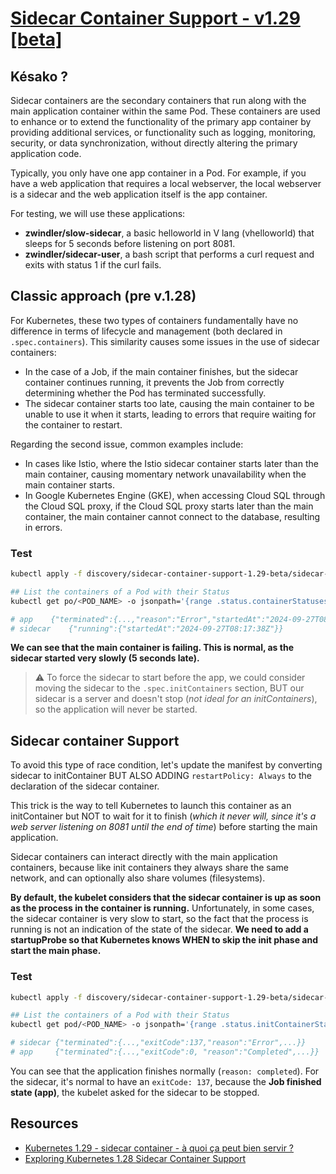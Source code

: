 # [Sidecar Container Support - v1.29 [beta]][sidecar-container-support-doc]

## Késako ?

Sidecar containers are the secondary containers that run along with the main application container within the same Pod. These containers are used to enhance or to extend the functionality of the primary app container by providing additional services, or functionality such as logging, monitoring, security, or data synchronization, without directly altering the primary application code.

Typically, you only have one app container in a Pod. For example, if you have a web application that requires a local webserver, the local webserver is a sidecar and the web application itself is the app container.

For testing, we will use these applications:

- **zwindler/slow-sidecar**, a basic helloworld in V lang (vhelloworld) that sleeps for 5 seconds before listening on port 8081.
- **zwindler/sidecar-user**, a bash script that performs a curl request and exits with status 1 if the curl fails.

## Classic approach (pre v.1.28)

For Kubernetes, these two types of containers fundamentally have no difference in terms of lifecycle and management (both declared in
 `.spec.containers`). This similarity causes some issues in the use of sidecar containers:

- In the case of a Job, if the main container finishes, but the sidecar container continues running, it prevents the Job from correctly determining whether the Pod has terminated successfully.
- The sidecar container starts too late, causing the main container to be unable to use it when it starts, leading to errors that require waiting for the container to restart.

Regarding the second issue, common examples include:

- In cases like Istio, where the Istio sidecar container starts later than the main container, causing momentary network unavailability when the main container starts.
- In Google Kubernetes Engine (GKE), when accessing Cloud SQL through the Cloud SQL proxy, if the Cloud SQL proxy starts later than the main container, the main container cannot connect to the database, resulting in errors.

### Test

```bash
kubectl apply -f discovery/sidecar-container-support-1.29-beta/sidecar-container-classic.cronjob.yml

## List the containers of a Pod with their Status
kubectl get po/<POD_NAME> -o jsonpath='{range .status.containerStatuses[*]}{.name}{"\t"}{.state}{"\n"}{end}'

# app    {"terminated":{...,"reason":"Error","startedAt":"2024-09-27T08:17:13Z"}}
# sidecar    {"running":{"startedAt":"2024-09-27T08:17:38Z"}}
```

**We can see that the main container is failing. This is normal, as the sidecar started very slowly (5 seconds late).**

> ⚠️ To force the sidecar to start before the app, we could consider moving the sidecar to the `.spec.initContainers` section, BUT our sidecar is a server and doesn't stop (*not ideal for an initContainers*), so the application will never be started.

## Sidecar container Support

To avoid this type of race condition, let's update the manifest by converting sidecar to initContainer BUT ALSO ADDING `restartPolicy: Always` to the declaration of the sidecar container.

This trick is the way to tell Kubernetes to launch this container as an initContainer but NOT to wait for it to finish (*which it never will, since it's a web server listening on 8081 until the end of time*) before starting the main application.

Sidecar containers can interact directly with the main application containers, because like init containers they always share the same network, and can optionally also share volumes (filesystems).

**By default, the kubelet considers that the sidecar container is up as soon as the process in the container is running.** Unfortunately, in some cases, the sidecar container is very slow to start, so the fact that the process is running is not an indication of the state of the sidecar. **We need to add a startupProbe so that Kubernetes knows WHEN to skip the init phase and start the main phase.**

### Test

```bash
kubectl apply -f discovery/sidecar-container-support-1.29-beta/sidecar-container-support.cronjob.yml

## List the containers of a Pod with their Status
kubectl get pod/<POD_NAME> -o jsonpath='{range .status.initContainerStatuses[*]}{.name}{"\t"}{.state}{"\n"}{end}{range .status.containerStatuses[*]}{.name}{"\t"}{.state}{"\n"}{end}'

# sidecar {"terminated":{...,"exitCode":137,"reason":"Error",...}}
# app     {"terminated":{...,"exitCode":0, "reason":"Completed",...}}
```

You can see that the application finishes normally (`reason: completed`). For the sidecar, it's normal to have an `exitCode: 137`, because the **Job finished state (app)**, the kubelet asked for the sidecar to be stopped.

## Resources

- [Kubernetes 1.29 - sidecar container - à quoi ça peut bien servir ?][sidecar-container-support-blog-zwindler]
- [Exploring Kubernetes 1.28 Sidecar Container Support][sidecar-container-support-blog-hungWei-chiu]

<!-- Links -->
[sidecar-container-support-doc]:https://kubernetes.io/docs/concepts/workloads/pods/sidecar-containers/
[sidecar-container-support-blog-zwindler]: https://blog.zwindler.fr/2024/07/19/kubernetes-1-29-sidecar-containers/
[sidecar-container-support-blog-hungWei-chiu]: https://hwchiu.medium.com/exploring-kubernetes-1-28-sidecar-container-support-ed1a39ac7fe0
